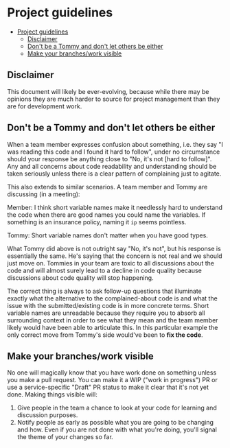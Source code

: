 # Project guidelines

- [Project guidelines](#project-guidelines)
  - [Disclaimer](#disclaimer)
  - [Don't be a Tommy and don't let others be either](#dont-be-a-tommy-and-dont-let-others-be-either)
  - [Make your branches/work visible](#make-your-brancheswork-visible)

## Disclaimer

This document will likely be ever-evolving, because while there may be opinions they are much harder
to source for project management than they are for development work.

## Don't be a Tommy and don't let others be either

When a team member expresses confusion about something, i.e. they say "I was reading this code and
I found it hard to follow", under no circumstance should your response be anything close to
"No, it's not [hard to follow]". Any and all concerns about code readability and understanding
should be taken seriously unless there is a clear pattern of complaining just to agitate.

This also extends to similar scenarios. A team member and Tommy are discussing (in a meeting):

Member: I think short variable names make it needlessly hard to understand the code when there are
good names you could name the variables. If something is an insurance policy, naming it `ip` seems
pointless.

Tommy: Short variable names don't matter when you have good types.

What Tommy did above is not outright say "No, it's not", but his response is essentially the same.
He's saying that the concern is not real and we should just move on. Tommies in your team are toxic
to all discussions about the code and will almost surely lead to a decline in code quality because
discussions about code quality will stop happening.

The correct thing is always to ask follow-up questions that illuminate exactly what the alternative
to the complained-about code is and what the issue with the submitted/existing code is in more
concrete terms. Short variable names are unreadable because they require you to absorb all
surrounding context in order to see what they mean and the team member likely would have been able
to articulate this. In this particular example the only correct move from Tommy's side would've been
to **fix the code**.

## Make your branches/work visible

No one will magically know that you have work done on something unless you make a pull request. You
can make it a WIP ("work in progress") PR or use a service-specific "Draft" PR status to make it
clear that it's not yet done. Making things visible will:

1. Give people in the team a chance to look at your code for learning and discussion purposes.
2. Notify people as early as possible what you are going to be changing and how. Even if you are not
   done with what you're doing, you'll signal the theme of your changes so far.
